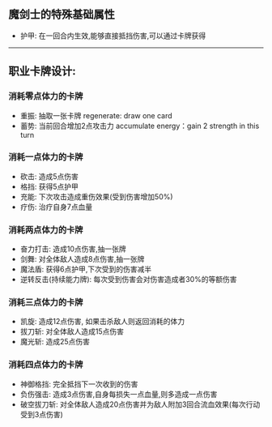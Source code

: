 ## 魔剑士的特殊基础属性
- 护甲: 在一回合内生效,能够直接抵挡伤害,可以通过卡牌获得

---   
## 职业卡牌设计:
### 消耗零点体力的卡牌
- 重振: 抽取一张卡牌
regenerate: draw one card
- 蓄势: 当前回合增加2点攻击力
accumulate energy：gain 2 strength in this turn 
### 消耗一点体力的卡牌
- 砍击: 造成5点伤害
- 格挡: 获得5点护甲
- 充能: 下次攻击造成重伤效果(受到伤害增加50%)
- 疗伤: 治疗自身7点血量
### 消耗两点体力的卡牌
- 奋力打击: 造成10点伤害,抽一张牌
- 剑舞: 对全体敌人造成8点伤害,抽一张牌
- 魔法盾: 获得6点护甲,下次受到的伤害减半
- 逆转反击(持续能力牌): 每次受到伤害会对伤害造成者30%的等额伤害 
### 消耗三点体力的卡牌
- 凯旋: 造成12点伤害, 如果击杀敌人则返回消耗的体力
- 拔刀斩: 对全体敌人造成15点伤害
- 魔光斩: 造成25点伤害
### 消耗四点体力的卡牌
- 神御格挡: 完全抵挡下一次收到的伤害
- 负伤强击: 造成3点伤害,自身每损失一点血量,则多造成一点伤害
- 破空拔刀斩: 对全体敌人造成20点伤害并为敌人附加3回合流血效果(每次行动受到3点伤害)
